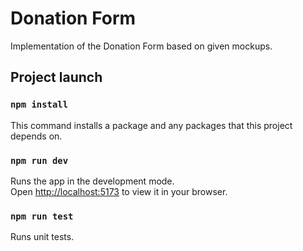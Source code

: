 # Donation Form

Implementation of the Donation Form based on given mockups.

## Project launch
### `npm install`
This command installs a package and any packages that this project depends on.

### `npm run dev`
Runs the app in the development mode.\
Open [http://localhost:5173](http://localhost:5173) to view it in your browser.

### `npm run test`
Runs unit tests.